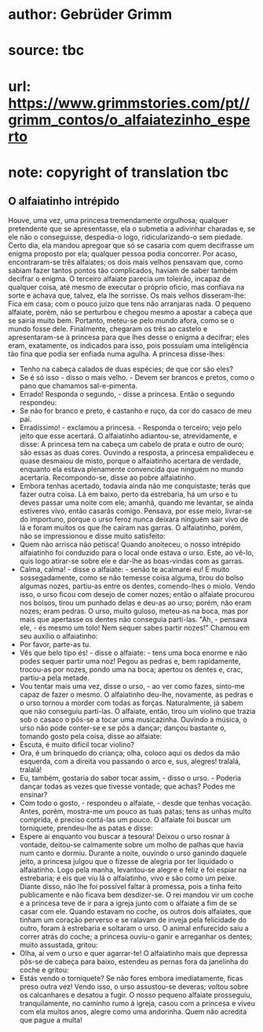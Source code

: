 # author: Gebrüder Grimm
# source: tbc
# url: https://www.grimmstories.com/pt//grimm_contos/o_alfaiatezinho_esperto
# note: copyright of translation tbc

## O alfaiatinho intrépido 

Houve, uma vez, uma princesa tremendamente orgulhosa; qualquer
pretendente que se apresentasse, ela o submetia a adivinhar charadas e,
se ele não o conseguisse, despedia-o logo, ridicularizando-o sem
piedade.
Certo dia, ela mandou apregoar que só se casaria com quem decifrasse um
enigma proposto por ela; qualquer pessoa podia concorrer.
Por acaso, encontraram-se três alfaiates; os dois mais velhos pensavam
que, como sabiam fazer tantos pontos tão complicados, haviam de saber
também decifrar o enigma. O terceiro alfaiate parecia um toleirão,
incapaz de qualquer coisa, até mesmo de executar o próprio oficio, mas
confiava na sorte e achava que, talvez, ela lhe sorrisse. Os mais velhos
disseram-lhe:
Fica em casa; com o pouco juízo que tens não arranjaras nada.
O pequeno alfaiate, porém, não se perturbou e chegou mesmo a apostar a
cabeça que se sairia muito bem. Portanto, meteu-se pelo mundo afora,
como se o mundo fosse dele.
Finalmente, chegaram os três ao castelo e apresentaram-se à princesa
para que lhes desse o enigma a decifrar; eles eram, exatamente, os
indicados para isso, pois possuíam uma inteligência tão fina que podia
ser enfiada numa agulha. A princesa disse-lhes:
- Tenho na cabeça calados de duas espécies; de que cor são eles?
- Se é só isso - disso o mais velho. - Devem ser brancos e pretos, como
o pano que chamamos sal-e-pimenta.
- Errado! Responda o segundo, - disse a princesa.
Então o segundo respondeu:
- Se não for branco e preto, é castanho e ruço, da cor do casaco de meu
pai.
- Erradíssimo! - exclamou a princesa. - Responda o terceiro; vejo pelo
jeito que esse acertará.
O alfaiatinho adiantou-se, atrevidamente, e disse:
A princesa tem na cabeça um cabelo de prata e outro de ouro; são essas
as duas cores.
Ouvindo a resposta, a princesa empalideceu e quase desmaiou de misto,
porque o alfaiatinho acertara de verdade, enquanto ela estava plenamente
convencida que ninguém no mundo acertaria. Recompondo-se, disse ao pobre
alfaiatinho.
- Embora tenhas acertado, todavia ainda não me conquistaste; terás que
fazer outra coisa. Lá em baixo, perto da estrebaria, há um urso e tu
deves passar uma noite com ele; amanhã, quando me levantar, se ainda
estiveres vivo, então casarás comigo.
Pensava, por esse meio, livrar-se do importuno, porque o urso feroz
nunca deixara ninguém sair vivo de lá e foram muitos os que lhe caíram
nas garras. O alfaiatinho, porém, não se impressionou e disse muito
satisfeito:
- Quem não arrisca não petisca!
Quando anoiteceu, o nosso intrépido alfaiatinho foi conduzido para o
local onde estava o urso. Este, ao vê-lo, quis logo atirar-se sobre ele
e dar-lhe as boas-vindas com as garras.
- Calma, calma! - disse o alfaiate: - senão te acalmarei eu!
E muito sossegadamente, como se não temesse coisa alguma, tirou do bolso
algumas nozes, partiu-as entre os dentes, comendo-lhes o miolo. Vendo
isso, o urso ficou com desejo de comer nozes; então o alfaiate procurou
nos bolsos, tirou um punhado delas e deu-as ao urso; porém, não eram
nozes; eram pedras. O urso, muito guloso, meteu-as na boca, mas por mais
que apertasse os dentes não conseguia parti-las. "Ah, - pensava ele, -
és mesmo um tolo! Nem sequer sabes partir nozes!" Chamou em seu auxílio
o alfaiatinho:
- Por favor, parte-as tu.
- Vês que belo tipo és! - disse o alfaiate: - tens uma boca enorme e não
podes sequer partir uma noz!
Pegou as pedras e, bem rapidamente, trocou-as por nozes, pondo uma na
boca; apertou os dentes e, crac, partiu-a pela metade.
- Vou tentar mais uma vez, disse o urso, - ao ver como fazes, sinto-me
capaz de fazer o mesmo.
O alfaiatinho deu-lhe, novamente, as pedras e o urso tornou a morder com
todas as forças. Naturalmente, já sabem que não conseguiu parti-las.
O alfaiate, então, tirou um violino que trazia sob o casaco o pôs-se a
tocar uma musicazinha. Ouvindo a música, o urso não pode conter-se e se
pôs a dançar; dançou bastante o, tomando gosto pela coisa, disse ao
alfaiate:
- Escuta, é muito difícil tocar violino?
- Ora, é um brinquedo do criança; olha, coloco aqui os dedos da mão
esquerda, com a direita vou passando o arco e, sus, alegres! tralalá,
tralalá!
- Eu, também, gostaria do sabor tocar assim, - disso o urso. - Poderia
dançar todas as vezes que tivesse vontade; que achas? Podes me ensinar?
- Com todo o gosto, - respondeu o alfaiate, - desde que tenhas vocação.
Antes, porém, mostra-me um pouco as tuas patas; tens as unhas multo
comprida, é preciso cortá-las um pouco.
O alfaiate foi buscar um torniquete, prendeu-lhe as patas e disse:
- Espere ai enquanto vou buscar a tesoura!
Deixou o urso rosnar à vontade, deitou-se calmamente sobre um molho de
palhas que havia num canto e dormiu.
Durante a noite, ouvindo o urso ganindo daquele jeito, a princesa julgou
que o fizesse de alegria por ter liquidado o alfaiatinho. Logo pela
manha, levantou-se alegre e feliz e foi espiar na estrebaria; e eis que
viu lá o alfaiatinho, vivo e são como um peixe.
Diante disso, não lhe foi possível faltar à promessa, pois a tinha feito
publicamente e não ficava bem desdizer-se. O rei mandou vir um coche e a
princesa teve de ir para a igreja junto com o alfaiate a fim de se casar
com ele.
Quando estavam no coche, os outros dois alfaiates, que tinham um coração
perverso e se ralavam de inveja pela felicidade do outro, foram à
estrebaria e soltaram o urso. O animal enfurecido saiu a correr atrás do
coche; a princesa ouviu-o ganir e arreganhar os dentes; muito assustada,
gritou:
- Olha, aí vem o urso e quer agarrar-te!
O alfaiatinho mais que depressa pôs-se de cabeça para baixo, estendeu as
pernas fora da janelinha do coche e gritou:
- Estás vendo o torniquete? Se não fores embora imediatamente, ficas
preso outra vez!
Vendo isso, o urso assustou-se deveras; voltou sobre os calcanhares e
desatou a fugir.
O nosso pequeno alfaiate prosseguiu, tranquilamente, no caminho rumo à
igreja, casou com a princesa e viveu com ela muitos anos, alegre como
uma andorinha.
Quem não acredita que pague a multa!
